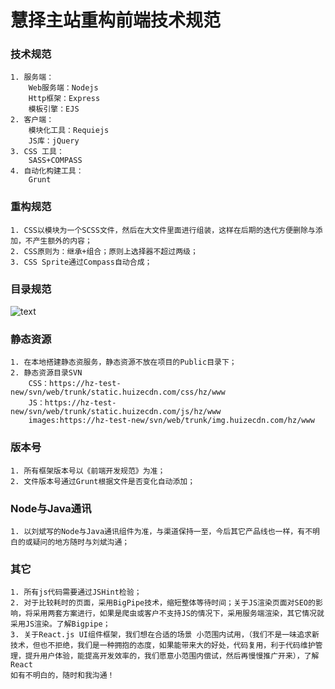 #  慧择主站重构前端技术规范 #
### 技术规范 ###
     
    1. 服务端：
	    Web服务端：Nodejs
	    Http框架：Express
	    模板引擎：EJS
    2. 客户端：
	    模块化工具：Requiejs
	    JS库：jQuery
    3. CSS 工具：
  	  	SASS+COMPASS
    4. 自动化构建工具：
   		Grunt
### 重构规范 ###

    1. CSS以模块为一个SCSS文件，然后在大文件里面进行组装，这样在后期的迭代方便删除与添加，不产生额外的内容；
    2. CSS原则为：继承+组合；原则上选择器不超过两级；
    3. CSS Sprite通过Compass自动合成；

### 目录规范 ###
![text](/images/InsertPic_BEED(02-02-09-17-36).jpg)

### 静态资源 ###

    1. 在本地搭建静态资服务，静态资源不放在项目的Public目录下；
    2. 静态资源目录SVN
    	CSS：https://hz-test-new/svn/web/trunk/static.huizecdn.com/css/hz/www
    	JS：https://hz-test-new/svn/web/trunk/static.huizecdn.com/js/hz/www
		images:https://hz-test-new/svn/web/trunk/img.huizecdn.com/hz/www
### 版本号  ###
    1. 所有框架版本号以《前端开发规范》为准；
	2. 文件版本号通过Grunt根据文件是否变化自动添加；

### Node与Java通讯 ###
	1. 以刘斌写的Node与Java通讯组件为准，与渠道保持一至，今后其它产品线也一样，有不明白的或疑问的地方随时与刘斌沟通；

### 其它 ###
    1. 所有js代码需要通过JSHint检验；
    2. 对于比较耗时的页面，采用BigPipe技术，缩短整体等待时间；关于JS渲染页面对SEO的影响，将采用两套方案进行，如果是爬虫或客户不支持JS的情况下，采用服务端渲染，其它情况就采用JS渲染。了解Bigpipe；
    3. 关于React.js UI组件框架，我们想在合适的场景 小范围内试用，（我们不是一味追求新技术，但也不拒绝，我们是一种拥抱的态度，如果能带来大的好处，代码复用，利于代码维护管理，提升用户体验，能提高开发效率的，我们愿意小范围内偿试，然后再慢慢推广开来），了解React
    如有不明白的，随时和我沟通！
    